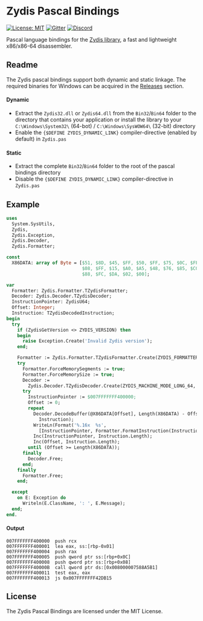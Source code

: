 Zydis Pascal Bindings
=====================

[![License: MIT](https://img.shields.io/badge/License-MIT-blue.svg)](https://opensource.org/licenses/MIT) [![Gitter](https://badges.gitter.im/zyantific/zyan-disassembler-engine.svg)](https://gitter.im/zyantific/zydis?utm_source=badge&utm_medium=badge&utm_campaign=pr-badge&utm_content=body_badge) [![Discord](https://img.shields.io/discord/390136917779415060.svg)](https://discordapp.com/channels/390136917779415060/390138781313007626) 

Pascal language bindings for the [Zydis library](https://github.com/zyantific/zydis), a fast and lightweight x86/x86-64 disassembler.

## Readme
The Zydis pascal bindings support both dynamic and static linkage. The required binaries for Windows can be acquired in the [Releases](https://github.com/zyantific/zydis-pascal/releases) section.

#### Dynamic
- Extract the `Zydis32.dll` or `Zydis64.dll` from the `Bin32`/`Bin64` folder to the directory that contains your application or install the library to your `C:\Windows\System32\` (64-bot) / `C:\Windows\SysWOW64\` (32-bit) directory
- Enable the `{$DEFINE ZYDIS_DYNAMIC_LINK}` compiler-directive (enabled by default) in `Zydis.pas`

#### Static
- Extract the complete `Bin32`/`Bin64` folder to the root of the pascal bindings directory
- Disable the `{$DEFINE ZYDIS_DYNAMIC_LINK}` compiler-directive in `Zydis.pas`

## Example
```pascal
uses
  System.SysUtils,
  Zydis,
  Zydis.Exception,
  Zydis.Decoder,
  Zydis.Formatter;

const
  X86DATA: array of Byte = [$51, $8D, $45, $FF, $50, $FF, $75, $0C, $FF, $75,
                            $08, $FF, $15, $A0, $A5, $48, $76, $85, $C0, $0F,
                            $88, $FC, $DA, $02, $00];

var
  Formatter: Zydis.Formatter.TZydisFormatter;
  Decoder: Zydis.Decoder.TZydisDecoder;
  InstructionPointer: ZydisU64;
  Offset: Integer;
  Instruction: TZydisDecodedInstruction;
begin
  try
    if (ZydisGetVersion <> ZYDIS_VERSION) then
    begin
      raise Exception.Create('Invalid Zydis version');
    end;

    Formatter := Zydis.Formatter.TZydisFormatter.Create(ZYDIS_FORMATTER_STYLE_INTEL);
    try
      Formatter.ForceMemorySegments := true;
      Formatter.ForceMemorySize := true;
      Decoder :=
        Zydis.Decoder.TZydisDecoder.Create(ZYDIS_MACHINE_MODE_LONG_64, ZYDIS_ADDRESS_WIDTH_64);
      try
        InstructionPointer := $007FFFFFFF400000;
        Offset := 0;
        repeat
          Decoder.DecodeBuffer(@X86DATA[Offset], Length(X86DATA) - Offset, InstructionPointer,
            Instruction);
          WriteLn(Format('%.16x  %s',
            [InstructionPointer, Formatter.FormatInstruction(Instruction)]));
          Inc(InstructionPointer, Instruction.Length);
          Inc(Offset, Instruction.Length);
        until (Offset >= Length(X86DATA));
      finally
        Decoder.Free;
      end;
    finally
      Formatter.Free;
    end;

  except
    on E: Exception do
      Writeln(E.ClassName, ': ', E.Message);
  end;
end.
```

#### Output
```
007FFFFFFF400000  push rcx
007FFFFFFF400001  lea eax, ss:[rbp-0x01]
007FFFFFFF400004  push rax
007FFFFFFF400005  push qword ptr ss:[rbp+0x0C]
007FFFFFFF400008  push qword ptr ss:[rbp+0x08]
007FFFFFFF40000B  call qword ptr ds:[0x008000007588A5B1]
007FFFFFFF400011  test eax, eax
007FFFFFFF400013  js 0x007FFFFFFF42DB15
```

## License
The Zydis Pascal Bindings are licensed under the MIT License.
